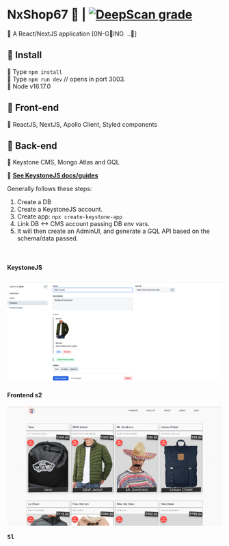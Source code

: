 # NxShop67  :convenience_store:  | [![DeepScan grade](https://deepscan.io/api/teams/16862/projects/22444/branches/662143/badge/grade.svg)](https://deepscan.io/dashboard#view=project&tid=16862&pid=22444&bid=662143)

:lollipop: A React/NextJS application [0N-GING&nbsp; ..:snail:]

## :paperclip: Install

:lollipop: Type `npm install`  
:lollipop: Type `npm run dev` // opens in port 3003.         
:lollipop: Node v16.17.0

## :paperclip: Front-end

:lollipop: ReactJS, NextJS, Apollo Client, Styled components

## :paperclip: Back-end

:lollipop: Keystone CMS, Mongo Atlas and GQL

:lollipop: **<a href="https://keystonejs.com" target="_blank">See KeystoneJS docs/guides</a>**

Generally follows these steps:

1. Create a DB
2. Create a KeystoneJS account.
3. Create app: `npx create-keystone-app`
4. Link DB <-> CMS account passing DB env vars.
5. It will then create an AdminUI, and generate a GQL API based on
   the schema/data passed.

<br />

#### <kdb>KeystoneJS</kdb>

<img src="public/static/keystone.png" alt="keystone backend">

<br />

#### <kdb>Frontend s2</kdb>

<img src="assets/images/nxshop67.png" alt="shop frontend">

<br />

<kbd>**Sl**</kbd>
